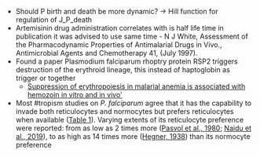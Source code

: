 - Should P birth and death be more dynamic? -> Hill function for regulation of J_P_death 
- Artemisinin drug administration correlates with is half life time in publication it was advised to use same time - N J White, Assessment of the Pharmacodynamic Properties of Antimalarial Drugs in Vivo., Antimicrobial Agents and Chemotherapy 41,  (July 1997).
- Found a paper Plasmodium falciparum rhoptry protein RSP2 triggers destruction of the erythroid lineage, this instead of haptoglobin as trigger or together 
	- [Suppression of erythropoiesis in malarial anemia is associated with hemozoin in vitro and in vivo'](https://ashpublications.org/blood/article/108/8/2569/22589/Suppression-of-erythropoiesis-in-malarial-anemia)
- Most #tropism studies on _P. falciparum_ agree that it has the capability to invade both reticulocytes and normocytes but prefers reticulocytes when available ([Table 1](https://www.frontiersin.org/articles/10.3389/fmicb.2022.1022828/full#tab1)). Varying extents of its reticulocyte preference were reported: from as low as 2 times more ([Pasvol et al., 1980](https://www.frontiersin.org/articles/10.3389/fmicb.2022.1022828/full#ref121); [Naidu et al., 2019](https://www.frontiersin.org/articles/10.3389/fmicb.2022.1022828/full#ref105)), to as high as 14 times more ([Hegner, 1938](https://www.frontiersin.org/articles/10.3389/fmicb.2022.1022828/full#ref53)) than its normocyte preference